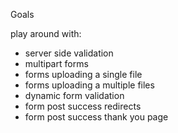 Goals

play around with:
- server side validation
- multipart forms
- forms uploading a single file
- forms uploading a multiple files
- dynamic form validation
- form post success redirects
- form post success thank you page
